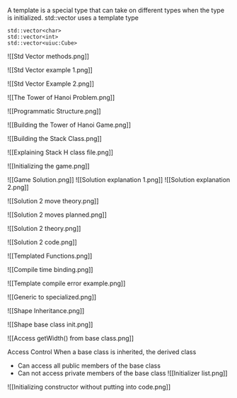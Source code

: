 A template is a special type that can take on different types when the type is initialized. std::vector uses a template type
```
std::vector<char>
std::vector<int>
std::vector<uiuc:Cube>
```
![[Std Vector methods.png]]

![[Std Vector example 1.png]]

![[Std Vector Example 2.png]]

![[The Tower of Hanoi Problem.png]]

![[Programmatic Structure.png]]

![[Building the Tower of Hanoi Game.png]]

![[Building the Stack Class.png]]

![[Explaining Stack H class file.png]]

![[Initializing the game.png]]

![[Game Solution.png]]
![[Solution explanation 1.png]]
![[Solution explanation 2.png]]

![[Solution 2 move theory.png]]

![[Solution 2 moves planned.png]]

![[Solution 2 theory.png]]

![[Solution 2 code.png]]

![[Templated Functions.png]]

![[Compile time binding.png]]

![[Template compile error example.png]]

![[Generic to specialized.png]]

![[Shape Inheritance.png]]

![[Shape base class init.png]]

![[Access getWidth() from base class.png]]

Access Control
When a base class is inherited, the derived class
* Can access all public members of the base class
* Can not access private members of the base class
![[Initializer list.png]]

![[Initializing constructor without putting into code.png]]